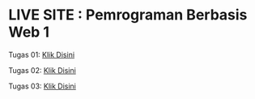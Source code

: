 # LIVE SITE : Pemrograman Berbasis Web 1
<p>Tugas 01: <a href="https://audyningrum27.github.io/pemrograman-berbasis-web-1/tugas01/">Klik Disini</a></p>
<p>Tugas 02: <a href="https://audyningrum27.github.io/pemrograman-berbasis-web-1/tugas02/">Klik Disini</a></p>
<p>Tugas 03: <a href="https://audyningrum27.github.io/pemrograman-berbasis-web-1/tugas03/">Klik Disini</a></p>
